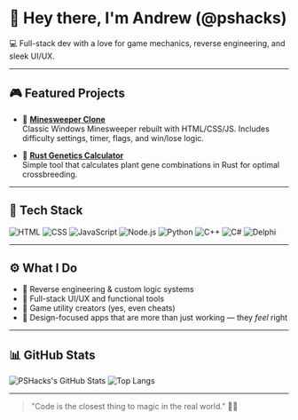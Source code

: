 # 👋 Hey there, I'm Andrew (@pshacks)

💻 Full-stack dev with a love for game mechanics, reverse engineering, and sleek UI/UX.

---

## 🎮 Featured Projects

- 🚩 **[Minesweeper Clone](https://pshacks.github.io/Minesweeper/)**  
  Classic Windows Minesweeper rebuilt with HTML/CSS/JS. Includes difficulty settings, timer, flags, and win/lose logic.

- 🌿 **[Rust Genetics Calculator](https://github.com/PSHacks/rustGenetics)**  
  Simple tool that calculates plant gene combinations in Rust for optimal crossbreeding.

---

## 🧰 Tech Stack

![HTML](https://img.shields.io/badge/-HTML-E34F26?style=flat&logo=html5&logoColor=white)
![CSS](https://img.shields.io/badge/-CSS-1572B6?style=flat&logo=css3&logoColor=white)
![JavaScript](https://img.shields.io/badge/-JavaScript-F7DF1E?style=flat&logo=javascript&logoColor=black)
![Node.js](https://img.shields.io/badge/-Node.js-339933?style=flat&logo=node.js&logoColor=white)
![Python](https://img.shields.io/badge/-Python-3776AB?style=flat&logo=python&logoColor=white)
![C++](https://img.shields.io/badge/-C++-00599C?style=flat&logo=c%2B%2B&logoColor=white)
![C#](https://img.shields.io/badge/-C%23-239120?style=flat&logo=c-sharp&logoColor=white)
![Delphi](https://img.shields.io/badge/-Delphi-A10000?style=flat&logoColor=white)

---

## ⚙️ What I Do

- 🧠 Reverse engineering & custom logic systems  
- 🎯 Full-stack UI/UX and functional tools  
- 🧬 Game utility creators (yes, even cheats)  
- 🎨 Design-focused apps that are more than just working — they *feel* right

---

## 📊 GitHub Stats

![PSHacks's GitHub Stats](https://github-readme-stats.vercel.app/api?username=pshacks&show_icons=true&theme=tokyonight)
![Top Langs](https://github-readme-stats.vercel.app/api/top-langs/?username=pshacks&layout=compact&theme=tokyonight)

---

> "Code is the closest thing to magic in the real world." 🧙‍♂️
